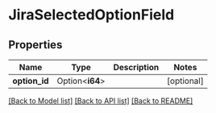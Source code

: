 # JiraSelectedOptionField

## Properties

Name | Type | Description | Notes
------------ | ------------- | ------------- | -------------
**option_id** | Option<**i64**> |  | [optional]

[[Back to Model list]](../README.md#documentation-for-models) [[Back to API list]](../README.md#documentation-for-api-endpoints) [[Back to README]](../README.md)



